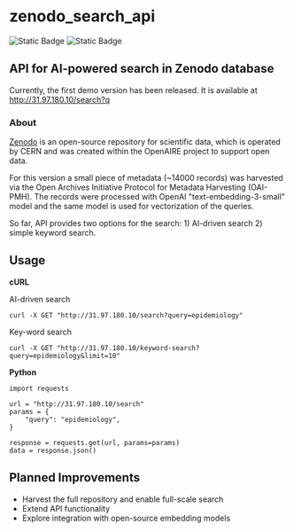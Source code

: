 # zenodo_search_api

![Static Badge](https://img.shields.io/badge/Powered_by-FastApi-009485?logo=fastapi)
![Static Badge](https://img.shields.io/badge/Powered_by-Zenodo-2b7fff?logo=zenodo)

## API for AI-powered search in Zenodo database

Currently, the first demo version has been released. It is available at http://31.97.180.10/search?q

### About

[Zenodo](https://zenodo.org/) is an open-source repository for scientific data, which is operated by CERN and was created within the OpenAIRE project to support open data.

For this version a small piece of metadata (~14000 records) was harvested via the Open Archives Initiative Protocol for Metadata Harvesting (OAI-PMH). The records were processed with OpenAI "text-embedding-3-small" model and the same model is used for vectorization of the queries.

So far, API provides two options for the search: 1) AI-driven search 2) simple keyword search.

## Usage
**cURL**

AI-driven search
```
curl -X GET "http://31.97.180.10/search?query=epidemiology"
```
Key-word search
```
curl -X GET "http://31.97.180.10/keyword-search?query=epidemiology&limit=10"
```

**Python**

```
import requests

url = "http://31.97.180.10/search"
params = {
    "query": "epidemiology",
}

response = requests.get(url, params=params)
data = response.json()
```


## Planned Improvements
- Harvest the full repository and enable full-scale search
- Extend API functionality
- Explore integration with open-source embedding models